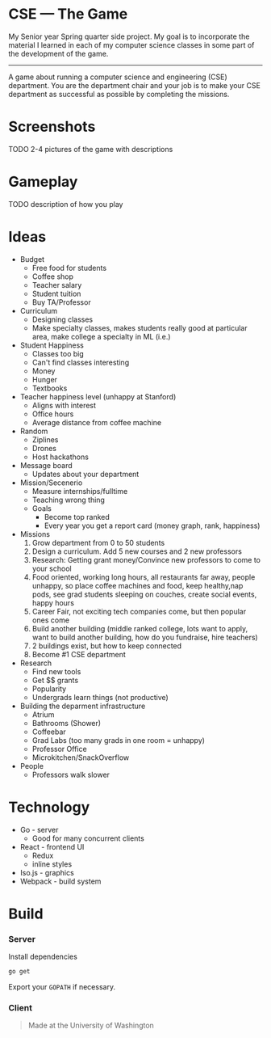 # CSE — The Game

My Senior year Spring quarter side project. My goal is to incorporate the material I learned in each of my computer science classes in some part of the development of the game.

---

A game about running a computer science and engineering (CSE) department. You are the department chair and your job is to make your CSE department as successful as possible by completing the missions.

# Screenshots

  TODO 2-4 pictures of the game with descriptions

# Gameplay

  TODO description of how you play
 
# Ideas

- Budget
    - Free food for students
    - Coffee shop
    - Teacher salary
    - Student tuition
    - Buy TA/Professor
- Curriculum
    - Designing classes
    - Make specialty classes, makes students really good at particular area, make college a specialty in ML (i.e.)
- Student Happiness
    - Classes too big
    - Can't find classes interesting
    - Money
    - Hunger
    - Textbooks
- Teacher happiness level (unhappy at Stanford)
    - Aligns with interest
    - Office hours
    - Average distance from coffee machine
- Random
    - Ziplines
    - Drones
    - Host hackathons
- Message board
    - Updates about your department
- Mission/Secenerio
    - Measure internships/fulltime
    - Teaching wrong thing
    - Goals
        - Become top ranked
        - Every year you get a report card (money graph, rank, happiness)
- Missions
    1. Grow department from 0 to 50 students
    1. Design a curriculum. Add 5 new courses and 2 new professors
    1. Research: Getting grant money/Convince new professors to come to your school
    1. Food oriented, working long hours, all restaurants far away, people unhappy, so place coffee machines and food, keep healthy,nap pods, see grad students sleeping on couches, create social events, happy hours
    1. Career Fair, not exciting tech companies come, but then popular ones come
    1. Build another building (middle ranked college, lots want to apply, want to build another building, how do you fundraise, hire teachers)
    1. 2 buildings exist, but how to keep connected
    1. Become #1 CSE department
- Research
    - Find new tools
    - Get $$ grants
    - Popularity
    - Undergrads learn things (not productive)
- Building the deparment infrastructure
    - Atrium
    - Bathrooms (Shower)
    - Coffeebar
    - Grad Labs (too many grads in one room = unhappy)
    - Professor Office
    - Microkitchen/SnackOverflow
- People
    - Professors walk slower

# Technology
- Go - server
  - Good for many concurrent clients
- React - frontend UI
  - Redux
  - inline styles
- Iso.js - graphics
- Webpack - build system

# Build

### Server

Install dependencies

```sh
go get
```

Export your `GOPATH` if necessary.

### Client

> Made at the University of Washington
